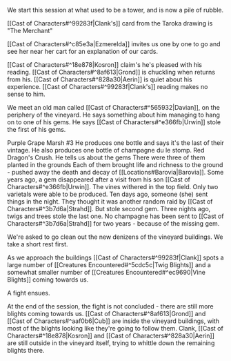 We start this session at what used to be a tower, and is now a pile of rubble.

[[Cast of Characters#^99283f|Clank's]] card from the Taroka drawing is "The Merchant"

[[Cast of Characters#^c85e3a|Ezmerelda]] invites us one by one to go and see her near her cart
for an explanation of our cards.

[[Cast of Characters#^18e878|Kosron]] claim's he's pleased with his reading.
[[Cast of Characters#^8af613|Grond]] is chuckling when returns from his.
[[Cast of Characters#^828a30|Aerin]] is quiet about his experience.
[[Cast of Characters#^99283f|Clank's]] reading makes no sense to him.

We meet an old man called [[Cast of Characters#^565932|Davian]], on the periphery of the vineyard.
He says something about him managing to hang on to one of his gems.
He says [[Cast of Characters#^e366fb|Urwin]] stole the first of his gems.

Purple Grape Marsh #3
He produces one bottle and says it's the last of their vintage.
He also produces one bottle of champagne du le stomp.
Red Dragon's Crush.
He tells us about the gems
There were three of them planted in the grounds
Each of them brought life and richness to the ground - pushed away the death and decay of [[Locations#Barovia|Barovia]].
Some years ago, a gem disappeared after a visit from his son [[Cast of Characters#^e366fb|Urwin]]. The vines withered in the top field.
Only two varietals were able to be produced.
Ten days ago, someone (she) sent things in the night. They thought it was another random raid by [[Cast of Characters#^3b7d6a|Strahd]].
But stole second gem.
Three nights ago, twigs and trees stole the last one.
No champagne has been sent to [[Cast of Characters#^3b7d6a|Strahd]] for two years - because of the missing gem.

We're asked to go clean out the new denizens of the vineyard buildings.
We take a short rest first.

As we approach the buildings [[Cast of Characters#^99283f|Clank]] spots a large number of [[Creatures Encountered#^5cdc5c|Twig Blights]]
and a somewhat smaller number of [[Creatures Encountered#^ec9690|Vine Blights]] coming towards us.

A fight ensues.

At the end of the session, the fight is not concluded - there are still more
blights coming towards us. [[Cast of Characters#^8af613|Grond]] and [[Cast of Characters#^aaf0b6|Cub]] are inside the vineyard buildings,
with most of the blights looking like they're going to follow them. Clank,
[[Cast of Characters#^18e878|Kosron]] and [[Cast of Characters#^828a30|Aerin]] are still outside in the vineyard itself, trying to whittle
down the remaining blights there.